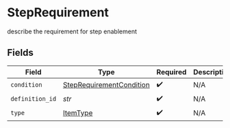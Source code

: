 # StepRequirement

describe the requirement for step enablement


## Fields

| Field                                                                       | Type                                                                        | Required                                                                    | Description                                                                 |
| --------------------------------------------------------------------------- | --------------------------------------------------------------------------- | --------------------------------------------------------------------------- | --------------------------------------------------------------------------- |
| `condition`                                                                 | [StepRequirementCondition](../../models/shared/steprequirementcondition.md) | :heavy_check_mark:                                                          | N/A                                                                         |
| `definition_id`                                                             | *str*                                                                       | :heavy_check_mark:                                                          | N/A                                                                         |
| `type`                                                                      | [ItemType](../../models/shared/itemtype.md)                                 | :heavy_check_mark:                                                          | N/A                                                                         |